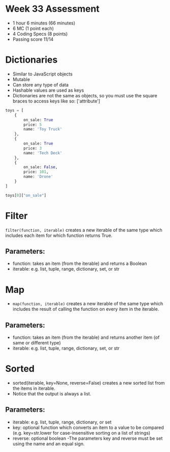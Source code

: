 # Week 33 Assessment
- 1 hour 6 minutes (66 minutes)
- 6 MC (1 point each)
- 4 Coding Specs (8 points)
- Passing score 11/14

# Dictionaries
- Similar to JavaScript objects
- Mutable
- Can store any type of data
- Hashable values are used as keys 
- Dictionaries are not the same as objects, so you must use the square braces to access keys like so: ['attribute']

```python
toys = [
    { 
        on_sale: True
        price: 5
        name: 'Toy Truck'
    },
    { 
        on_sale: True
        price: 3
        name: 'Tech Deck'
    },
    {
        on_sale: False,
        price: 101,
        name: 'Drone'
    }
]

toys[0]["on_sale"]
```

# Filter
`filter(function, iterable)` creates a new iterable of the same type which includes each item for which function returns True.

## Parameters:
- function: takes an item (from the iterable) and returns a Boolean
- iterable: e.g. list, tuple, range, dictionary, set, or str

# Map
- `map(function, iterable)` creates a new iterable of the same type which includes the result of calling the function on every item in the iterable.

## Parameters:
- function: takes an item (from the iterable) and returns another item (of same or different type)
- iterable: e.g. list, tuple, range, dictionary, set, or str

# Sorted
- sorted(iterable, key=None, reverse=False) creates a new sorted list from the items in iterable.
- Notice that the output is always a list.

## Parameters:
- iterable: e.g. list, tuple, range, dictionary, or set
- key: optional function which converts an item to a value to be compared (e.g. key=str.lower for case-insensitive sorting on a list of strings)
- reverse: optional boolean
-The parameters key and reverse must be set using the name and an equal sign.